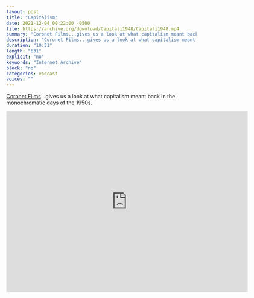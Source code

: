 ```yaml
---
layout: post
title: "Capitalism"
date: 2021-12-04 00:22:00 -0500
file: https://archive.org/download/Capitali1948/Capitali1948.mp4
summary: "Coronet Films...gives us a look at what capitalism meant back in the monochromatic days of the 1950s."
description: "Coronet Films...gives us a look at what capitalism meant back in the monochromatic days of the 1950s."
duration: "10:31"
length: "631"
explicit: "no" 
keywords: "Internet Archive"
block: "no" 
categories: vodcast
voices: ""
---
```


[Coronet Films](https://youtu.be/GRT4zWrALEo)...gives us a look at what capitalism meant back in the monochromatic days of the 1950s.

<iframe src="https://archive.org/embed/Capitali1948" width="640" height="480" frameborder="0" webkitallowfullscreen="true" mozallowfullscreen="true" allowfullscreen></iframe>
